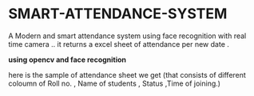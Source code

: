 # SMART-ATTENDANCE-SYSTEM
A Modern and smart attendance system using face recognition with real time camera .. it returns a excel sheet of attendance per new date .

**using opencv and face recognition**

here is the sample of attendance sheet we get (that consists of different coloumn of Roll no. , Name of students , Status ,Time of joining.)


